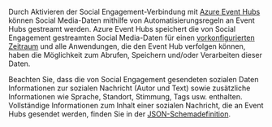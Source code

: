 Durch Aktivieren der Social Engagement-Verbindung mit [Azure Event Hubs](https://azure.microsoft.com/documentation/articles/event-hubs-overview/) können Social Media-Daten mithilfe von Automatisierungsregeln an Event Hubs gestreamt werden. Azure Event Hubs speichert die von Social Engagement gestreamten Social Media-Daten für einen [vorkonfigurierten Zeitraum](https://azure.microsoft.com/documentation/articles/event-hubs-availability-and-support-faq/) und alle Anwendungen, die den Event Hub verfolgen können, haben die Möglichkeit zum Abrufen, Speichern und/oder Verarbeiten dieser Daten.  
  
 Beachten Sie, dass die von Social Engagement gesendeten sozialen Daten Informationen zur sozialen Nachricht (Autor und Text) sowie zusätzliche Informationen wie Sprache, Standort, Stimmung, Tags usw. enthalten. Vollständige Informationen zum Inhalt einer sozialen Nachricht, die an Event Hubs gesendet werden, finden Sie in der [JSON-Schemadefinition](https://go.microsoft.com/fwlink/p/?LinkId=786643).